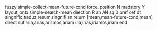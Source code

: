 fuzzy simple-collect-mean-future-cond
   force_position N
   madatory Y
   layout_onto simple-search-mean
   direction R
   an AN
   sq 0
   pref 
   def 
    dt singnific,traduz,resum,singnifi
    sn 
    return [mean,mean-future-cond,mean]
    direct 
   suf aria,arias,ariamos,ariam iria,irias,iriamos,iriam
end
